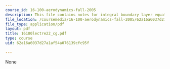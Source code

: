 ```yaml
---
course_id: 16-100-aerodynamics-fall-2005
description: This file contains notes for integral boundary layer equations.
file_location: /coursemedia/16-100-aerodynamics-fall-2005/62a16a6037d27a1af54a076139cfc95f_16100lectre22_cg.pdf
file_type: application/pdf
layout: pdf
title: 16100lectre22_cg.pdf
type: course
uid: 62a16a6037d27a1af54a076139cfc95f

---
```

None